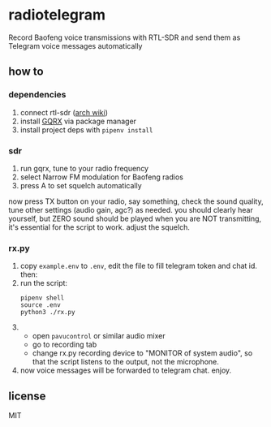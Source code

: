 # radiotelegram

Record Baofeng voice transmissions with RTL-SDR and send them as Telegram voice messages automatically

## how to

### dependencies
1. connect rtl-sdr ([arch wiki](https://wiki.archlinux.org/title/RTL-SDR))
2. install [GQRX](https://www.gqrx.dk/) via package manager
3. install project deps with `pipenv install`

### sdr
1. run gqrx, tune to your radio frequency 
2. select Narrow FM modulation for Baofeng radios
3. press A to set squelch automatically

now press TX button on your radio, say something, check the sound quality, tune other settings (audio gain, agc?) as needed. you should clearly hear yourself, but ZERO sound should be played when you are NOT transmitting, it's essential for the script to work. adjust the squelch.

### rx.py
1. copy `example.env` to `.env`, edit the file to fill telegram token and chat id. then:
2.  run the script:
    ```
    pipenv shell
    source .env
    python3 ./rx.py
    ```
3. - open `pavucontrol` or similar audio mixer
    - go to recording tab
    - change rx.py recording device to "MONITOR of system audio", so that the script listens to the output, not the microphone.
4. now voice messages will be forwarded to telegram chat. enjoy.

## license
MIT
